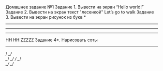 Домашнее задание №1
Задание 1. Вывести на экран “Hello world!”
Задание 2. Вывести на экран текст "лесенкой"
Let’s
go
to walk
Задание 3. Вывести на экран рисунок из букв
*
***
*****
*******
HH HH
ZZZZZ
Задание 4*. Нарисовать соты
  __ __
/ \__/ \
\__/ \__/
/ \__/ \
\__/ \__/
